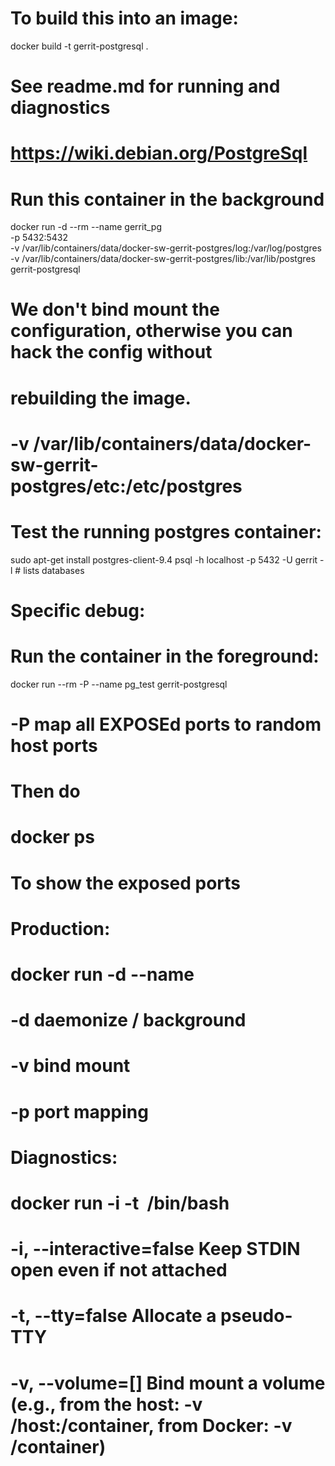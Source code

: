 # To build this into an image:
docker build -t gerrit-postgresql .

# See readme.md for running and diagnostics

# https://wiki.debian.org/PostgreSql
# Run this container in the background
docker run -d --rm --name gerrit_pg \
  -p 5432:5432 \
  -v /var/lib/containers/data/docker-sw-gerrit-postgres/log:/var/log/postgres \
  -v /var/lib/containers/data/docker-sw-gerrit-postgres/lib:/var/lib/postgres \
  gerrit-postgresql

# We don't bind mount the configuration, otherwise you can hack the config without
# rebuilding the image.
#  -v /var/lib/containers/data/docker-sw-gerrit-postgres/etc:/etc/postgres

# Test the running postgres container:
sudo apt-get install postgres-client-9.4
psql -h localhost -p 5432 -U gerrit -l # lists databases

# Specific debug:

# Run the container in the foreground:
docker run --rm -P --name pg_test gerrit-postgresql
# -P   map all EXPOSEd ports to random host ports
# Then do
# docker ps
# To show the exposed ports

# Production:
# docker run -d --name <name>
#  -d   daemonize / background
#  -v   bind mount
#  -p   port mapping

# Diagnostics:
# docker run -i -t <image> /bin/bash
#  -i, --interactive=false    Keep STDIN open even if not attached
#  -t, --tty=false            Allocate a pseudo-TTY
#  -v, --volume=[]            Bind mount a volume (e.g., from the host: -v /host:/container, from Docker: -v /container)
